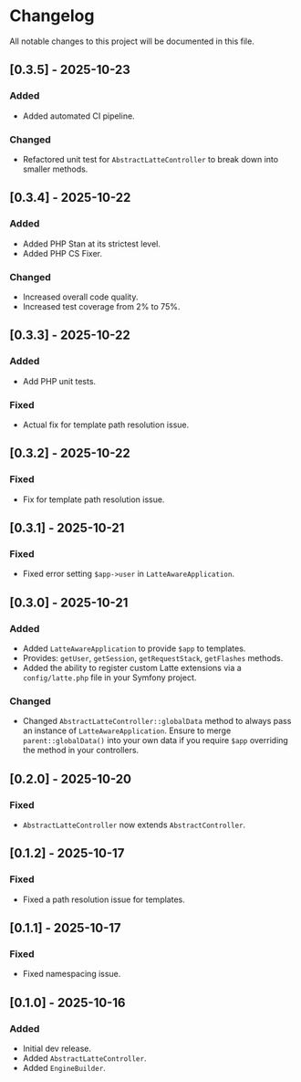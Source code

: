 # Changelog

All notable changes to this project will be documented in this file.

## [0.3.5] - 2025-10-23
### Added
- Added automated CI pipeline.

### Changed
- Refactored unit test for `AbstractLatteController` to break down into smaller methods.

## [0.3.4] - 2025-10-22
### Added
- Added PHP Stan at its strictest level.
- Added PHP CS Fixer.

### Changed
- Increased overall code quality.
- Increased test coverage from 2% to 75%.

## [0.3.3] - 2025-10-22
### Added
- Add PHP unit tests.

### Fixed
- Actual fix for template path resolution issue.

## [0.3.2] - 2025-10-22
### Fixed
- Fix for template path resolution issue.

## [0.3.1] - 2025-10-21
### Fixed
- Fixed error setting `$app->user` in `LatteAwareApplication`.

## [0.3.0] - 2025-10-21
### Added
- Added `LatteAwareApplication` to provide `$app` to templates.
- Provides: `getUser`, `getSession`, `getRequestStack`, `getFlashes` methods.
- Added the ability to register custom Latte extensions via a `config/latte.php` file in your Symfony project.

### Changed
- Changed `AbstractLatteController::globalData` method to always pass an instance of `LatteAwareApplication`. Ensure to
  merge `parent::globalData()` into your own data if you require `$app` overriding the method in your controllers.

## [0.2.0] - 2025-10-20
### Fixed
- `AbstractLatteController` now extends `AbstractController`.

## [0.1.2] - 2025-10-17
### Fixed
- Fixed a path resolution issue for templates.

## [0.1.1] - 2025-10-17
### Fixed
- Fixed namespacing issue.

## [0.1.0] - 2025-10-16
### Added
- Initial dev release.
- Added `AbstractLatteController`.
- Added `EngineBuilder`.